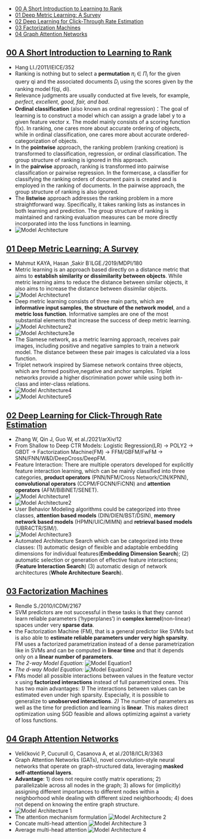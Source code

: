 <!-- TOC -->

- [00 A Short Introduction to Learning to Rank](#00-a-short-introduction-to-learning-to-rank)
- [01 Deep Metric Learning: A Survey](#01-deep-metric-learning-a-survey)
- [02 Deep Learning for Click-Through Rate Estimation](#02-deep-learning-for-click-through-rate-estimation)
- [03 Factorization Machines](#03-factorization-machines)
- [04 Graph Attention Networks](#04-graph-attention-networks)

<!-- /TOC -->

## [00 A Short Introduction to Learning to Rank](A%20Short%20Introduction%20to%20Learning%20to%20Rank.pdf)
- Hang LI./2011/IEICE/352
- Ranking is nothing but to select a **permutation** $π_i$ ∈ $Π_i$ for the given query qi and the associated documents $D_i$ using the scores given by the ranking model f(qi, di).
- Relevance judgments are usually conducted at five levels, for example, *perfect, excellent, good, fair, and bad*.
- **Ordinal classification** (also known as ordinal regression)：The goal of learning is to construct a model which can assign a grade label y to a given feature vector x. The model mainly consists of a scoring function f(x). In ranking, one cares more about accurate ordering of objects, while in ordinal classification, one cares more about accurate ordered-categorization of objects. 
- In the **pointwise** approach, the ranking problem (ranking creation) is transformed to classification, regression, or ordinal classification. The group structure of ranking is ignored in this approach.
- In the **pairwise** approach, ranking is transformed into pairwise classification or pairwise regression. In the formercase, a classifier for classifying the ranking orders of document pairs is created and is employed in the ranking of documents. In the pairwise approach, the group structure of ranking is also ignored.
- The **listwise** approach addresses the ranking problem in a more straightforward way. Specifically, it takes ranking lists as instances in both learning and prediction. The group structure of ranking is maintained and ranking evaluation measures can be more directly incorporated into the loss functions in learning.
- ![Model Architecture](./images/A%20Short%20Introduction%20to%20Learning%20to%20Rank.png)


## [01 Deep Metric Learning: A Survey](Deep%20Metric%20Learning%20A%20Survey.pdf)
- Mahmut KAYA, Hasan ¸Sakir B˙ILGE./2019/MDPI/180
- Metric learning is an approach based directly on a distance metric that aims to **establish similarity or dissimilarity between objects**. While metric learning aims to reduce the distance between similar objects, it also aims to increase the distance between dissimilar objects.
- ![Model Architecture1](./images/Deep%20Metric%20Learning_1.png)
- Deep metric learning consists of three main parts, which are **informative input samples**, **the structure of the network model**, and a **metric loss function**.  Informative samples are one of the most substantial elements that increase the success of deep metric learning.
- ![Model Architecture2](./images/Deep%20Metric%20Learning_2.png)
- ![Model Architecture3](./images/Deep%20Metric%20Learning_3.png)e
- The Siamese network, as a metric learning approach, receives pair images, including positive and negative samples to train a network model. The distance between these pair images is calculated via a loss function.
- Triplet network inspired by Siamese network contains three objects, which are formed positive,negative and anchor samples. Triplet networks provide a higher discrimination power while using both in-class and inter-class relations.
- ![Model Architecture4](./images/Deep%20Metric%20Learning_4.png)
- ![Model Architecture5](./images/Deep%20Metric%20Learning_5.png)


## [02 Deep Learning for Click-Through Rate Estimation](Deep%20Learning%20for%20Click-Through%20Rate%20Estimation.pdf)
- Zhang W, Qin J, Guo W, et al./2021/arXiv/12
- From Shallow to Deep CTR Models: Logistic Regression(LR) -> POLY2 -> GBDT -> Factorization Machine(FM) -> FFM/GBFM/FwFM -> SNN/FNN/W&D/DeepCross/DeepFM.
- Feature Interaction: There are multiple operators developed for explicitly feature interaction learning, which can be mainly classified into three categories, **product operators** (PNN/NFM/Cross Network/CIN/KPNN), **convolutional operators** (CCPM/FGCNN/FiCNN) and **attention operators** (AFM/BiBiNET/SENET).
- ![Model Architecture1](./images/Deep%20Learning%20for%20Click-Through%20Rate%20Estimation_1.png)
- ![Model Architecture2](./images/Deep%20Learning%20for%20Click-Through%20Rate%20Estimation_2.png)
- User Behavior Modeling algorithms could be categorized into three classes, **attention based models** (DIN/DIEN/BST/DSIN), **memory network based models** (HPMN/UIC/MIMN) and **retrieval based models** (UBR4CTR/SIM/).
- ![Model Architecture3](./images/Deep%20Learning%20for%20Click-Through%20Rate%20Estimation_3.png)
- Automated Architecture Search which can be categorized into three classes: (1) automatic design of flexible and adaptable embedding dimensions for individual features(**Embedding Dimension Search**); (2) automatic selection or generation of effective feature interactions;(**Feature Interaction Search**) (3) automatic design of network architectures (**Whole Architecture Search**).


## [03 Factorization Machines](./Factorization%20Machines.pdf)
- Rendle S./2010/ICDM/2167
- SVM predictors are not successful in these tasks is that they cannot learn reliable parameters (‘hyperplanes’) in **complex kernel**(non-linear) spaces under very **sparse data**.
- the Factorization Machine (FM), that is a general predictor like SVMs but is also able to **estimate reliable parameters under very high sparsity**. FM uses a factorized parametrization instead of a dense parametrization like in SVMs and can be computed in **linear time** and that it depends only on a **linear number of parameters**.
- *The 2-way Model Equation:* ![Model Equation1](./images/FM_1.png)
- *The d-way Model Equation:* ![Model Equation2](./images/FM_2.png)
- FMs model all possible interactions between values in the feature vector x using **factorized interactions** instead of full parametrized ones. This has two main advantages: *1)* The interactions between values can be estimated even under high sparsity. Especially, it is possible to generalize to **unobserved interactions**. *2)* The number of parameters as well as the time for prediction and learning is **linear**. This makes direct optimization using SGD feasible and allows optimizing against a variety of loss functions.

## [04 Graph Attention Networks](./Graph%20Attention%20Networks.pdf)
- Veličković P, Cucurull G, Casanova A, et al./2018/ICLR/3363
- Graph Attention Networks (GATs), novel convolution-style neural networks that operate on graph-structured data, leveraging **masked self-attentional layers**. 
- **Advantage**: 1) does not require costly matrix operations; 2) parallelizable across all nodes in the graph; 3) allows for (implicitly) assigning different importances to different nodes within a neighborhood while dealing with different sized neighborhoods; 4) does not depend on knowing the entire graph structure.
- ![Model Architecture 1](./images/Graph%20Attention%20Networks_1.png)
- The attention mechanism formulation ![Model Architecture 2](./images/Graph%20Attention%20Networks_2.png)
- Concate multi-head attention ![Model Architecture 3](./images/Graph%20Attention%20Networks_3.png)
- Average multi-head attention ![Model Architecture 4](./images/Graph%20Attention%20Networks_4.png)
